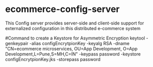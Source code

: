 # ecommerce-config-server
This Config server provides server-side and client-side support for externalized configuration in this distributed e-commerce system

#Command to create a Keystore for Asymmetric Encryption
keytool -genkeypair -alias configEncrytpionKey -keyalg RSA -dname "CN=ecommerce microservices, OU=App Development, O=App Development,L=Pune,S=MH,C=IN" -keypass password -keystore configEncrytpionKey.jks -storepass password
